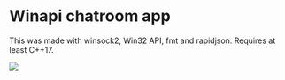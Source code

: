 # Winapi chatroom app

This was made with winsock2, Win32 API, fmt and rapidjson.
Requires at least C++17.

<img src="https://github.com/SegFault1000/WinapiChatRoomApp/blob/main/Screenshots/chatroomScreenshot.png?raw=true"/>
